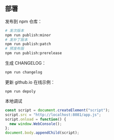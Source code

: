 ## 部署

发布到 npm 仓库：

```bash
# 发次版本
npm run publish:minor
# 发补丁版本
npm run publish:patch
# 预发布版
npm run publish:prerelease
```

生成 CHANGELOG：

```bash
npm run changelog
```

更新 github.io 在线示例：

```
npm run depoly
```

本地调试

```js
const script = document.createElement("script");
script.src = "http://localhost:8081/app.js";
script.onload = function() {
  new window.WebConsole();
};
document.body.appendChild(script);
```
